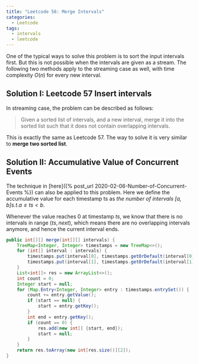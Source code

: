 ```yaml
---
title: "Leetcode 56: Merge Intervals"
categories:
  - Leetcode
tags:
  - intervals
  - leetcode
---
```

One of the typical ways to solve this problem is to sort the input intervals first. But this is not possible when the intervals are given as a stream. The following two methods apply to the streaming case as well, with time complexity $O(n)$ for every new interval.

## Solution I: Leetcode 57 Insert intervals
In streaming case, the problem can be described as follows:
> Given a sorted list of intervals, and a new interval, merge it into the sorted list such that it does not contain overlapping intervals.

This is exactly the same as Leetcode 57. The way to solve it is very similar to **merge two sorted list**.

## Solution II: Accumulative Value of Concurrent Events
The technique in [here]({% post_url 2020-02-06-Number-of-Concurrent-Events %}) can also be applied to this problem. Here we define the accumulative value for each timestamp ts as *the number of intervals $[a, b] s.t. a \leq ts < b$*.

Whenever the value reaches 0 at timestamp $ts$, we know that there is no intervals in range $(ts, next)$, which means there are no overlapping intervals anymore, and hence the current interval ends.

```java
public int[][] merge(int[][] intervals) {
    TreeMap<Integer, Integer> timestamps = new TreeMap<>();
    for (int[] interval : intervals) {
        timestamps.put(interval[0], timestamps.getOrDefault(interval[0], 0) + 1);
        timestamps.put(interval[1], timestamps.getOrDefault(interval[1], 0) - 1);
    }
    List<int[]> res = new ArrayList<>();
    int count = 0;
    Integer start = null;
    for (Map.Entry<Integer, Integer> entry : timestamps.entrySet()) {
        count += entry.getValue();
        if (start == null) {
            start = entry.getKey();
        }
        int end = entry.getKey();
        if (count == 0) {
            res.add(new int[] {start, end});
            start = null;
        }
    }
    return res.toArray(new int[res.size()][2]);
}
```
